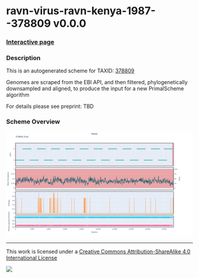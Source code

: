 # ravn-virus-ravn-kenya-1987--378809 v0.0.0

### [Interactive page](https://chrisgkent.github.io/schemes/ravn-virus-ravn-kenya-1987--378809-1000-v0.0.0)

### Description

This is an autogenerated scheme for TAXID: [378809](https://www.ncbi.nlm.nih.gov/Taxonomy/Browser/wwwtax.cgi?mode=Info&id=378809&lvl=3&lin=f&keep=1&srchmode=1&unlock)

Genomes are scraped from the EBI API, and then filtered, phylogenetically downsampled and aligned, to produce the input for a new PrimalScheme algorithm

For details please see preprint: TBD

### Scheme Overview

![Alt text](work/378809_final.png '378809_final.png')

------------------------------------------------------------------------

This work is licensed under a [Creative Commons Attribution-ShareAlike 4.0 International License](http://creativecommons.org/licenses/by-sa/4.0/) 

![](https://i.creativecommons.org/l/by-sa/4.0/88x31.png)